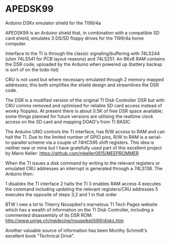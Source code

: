 # APEDSK99
Arduino DSKx emulator shield for the TI99/4a

APEDSK99 is an Arduino shield that, in combination with a compatible SD card shield, emulates 3 DS/SD floppy drives 
for the TI99/4a home computer. 

Interface to the TI is through the classic signaling/buffering with 74LS244 (uhm 74LS541 for PCB layout reasons) and 74LS251. 
An 8Kx8 RAM contains the DSR code, uploaded by the Arduino when powered up (battery backup is sort of on the todo-list)

CRU is not used but where necessary emulated through 2 memory mapped addresses; this both simplifies the shield design and streamlines the DSR code. 

The DSR is a modified version of the original TI Disk Controller DSR but with CRU comms removed and optimised for reliable 
SD card access instead of wonky floppies. At present there is about 0.5K of free DSR space available; some things planned for future versions are utilising the realtime clock access on the SD card and mapping DOAD's from TI BASIC.

The Arduino UNO controls the TI interface, has R/W access to RAM and can halt the TI. Due to the limited number of GPIO pins, R/W to RAM is a serial-to-parallel scheme via a couple of 74HC595 shift registers. This idea is neither new or mine but I have gratefully used part of this excellent project by Mario Keller: https://github.com/mkeller0815/MEEPROMMER

When the TI issues a disk command by writing to the relevant registers or emulated CRU addresses an interrupt is generated through a 74LS138. The Arduino then:

1 disables the TI interface
2 halts the TI
3 enables RAM access
4 executes the command including updating the relevant registers/CRU addresses
5 executes the opposite of steps 3,2 and 1 in that order

BTW I owe a lot to Thierry Nouspikel's marvelous TI Tech Pages website which has a wealth of information on the TI Disk Controller, including a commented disassembly of its DSR ROM: http://www.unige.ch/medecine/nouspikel/ti99/disks.htm

Another valuable source of information has been Monthy Schmidt's excellent book "Technical Drive". 
